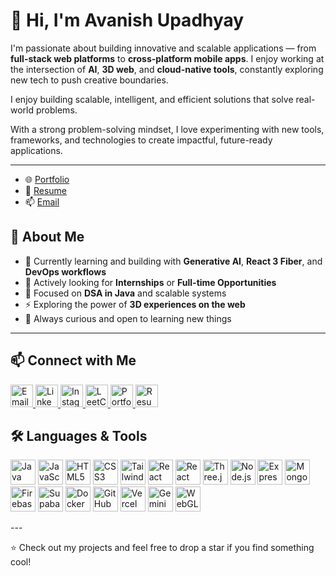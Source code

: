 # 👋 Hi, I'm Avanish Upadhyay

I'm passionate about building innovative and scalable applications — from **full-stack web platforms** to **cross-platform mobile apps**. I enjoy working at the intersection of **AI**, **3D web**, and **cloud-native tools**, constantly exploring new tech to push creative boundaries.

I enjoy building scalable, intelligent, and efficient solutions that solve real-world problems.

With a strong problem-solving mindset, I love experimenting with new tools, frameworks, and technologies to create impactful, future-ready applications.

---
- 🌐 [Portfolio](https://avanishportfolio.vercel.app/) <!-- Replace with your portfolio URL -->
- 📄 [Resume](https://drive.google.com/file/d/1lB3fcUQLc2zGdhRZx57MPJocnoKeSwRg/view) <!-- Replace with your resume URL -->
- 📫 [Email](avanishupadhyay633@gmail.com)

## 🚀 About Me

- 🌱 Currently learning and building with **Generative AI**, **React 3 Fiber**, and **DevOps workflows**  
- 💼 Actively looking for **Internships** or **Full-time Opportunities**
- 🧠 Focused on **DSA in Java** and scalable systems  
- ⚡ Exploring the power of **3D experiences on the web** 
- 🧠 Always curious and open to learning new things  

---

## 📫 Connect with Me

<p align="left">
  <a href="mailto:avanishupadhyay633@gmail.com">
    <img src="https://img.icons8.com/ios-filled/50/000000/new-post.png" alt="Email" width="36"/>
  </a>
  <a href="https://www.linkedin.com/in/avanish633/" target="_blank">
    <img src="https://cdn.jsdelivr.net/gh/devicons/devicon/icons/linkedin/linkedin-original.svg" alt="LinkedIn" width="36"/>
  </a>
  <a href="https://www.instagram.com/theycallmeavanish/" target="_blank">
    <img src="https://img.icons8.com/fluency/48/instagram-new.png" alt="Instagram" width="36"/>
  </a>
  <a href="https://leetcode.com/u/itsmeavanish/" target="_blank">
    <img src="https://upload.wikimedia.org/wikipedia/commons/1/19/LeetCode_logo_black.png" alt="LeetCode" width="36"/>
  </a>
  <a href="https://your-portfolio-link.com" target="_blank">
    <img src="https://img.icons8.com/ios-glyphs/30/domain.png" alt="Portfolio" width="36"/>
  </a>
  <a href="https://your-resume-link.com" target="_blank">
    <img src="https://img.icons8.com/ios-filled/50/resume.png" alt="Resume" width="36"/>
  </a>
</p>



## 🛠️ Languages & Tools

<p align="left">
  <!-- Core -->
  <img src="https://cdn.jsdelivr.net/gh/devicons/devicon/icons/java/java-original.svg" alt="Java" width="40"/>
  <img src="https://cdn.jsdelivr.net/gh/devicons/devicon/icons/javascript/javascript-original.svg" alt="JavaScript" width="40"/>
  <img src="https://cdn.jsdelivr.net/gh/devicons/devicon/icons/html5/html5-original.svg" alt="HTML5" width="40"/>
  <img src="https://cdn.jsdelivr.net/gh/devicons/devicon/icons/css3/css3-original.svg" alt="CSS3" width="40"/>
  <img src="https://cdn.jsdelivr.net/gh/devicons/devicon/icons/tailwindcss/tailwindcss-plain.svg" alt="TailwindCSS" width="40"/>

  <!-- Frontend -->
  <img src="https://cdn.jsdelivr.net/gh/devicons/devicon/icons/react/react-original.svg" alt="React" width="40"/>
  <img src="https://cdn.jsdelivr.net/gh/devicons/devicon/icons/react/react-original.svg" alt="React Native" width="40"/>
  <img src="https://cdn.jsdelivr.net/gh/devicons/devicon/icons/threejs/threejs-original.svg" alt="Three.js" width="40"/>

  <!-- Backend -->
  <img src="https://cdn.jsdelivr.net/gh/devicons/devicon/icons/nodejs/nodejs-original.svg" alt="Node.js" width="40"/>
  <img src="https://cdn.jsdelivr.net/gh/devicons/devicon/icons/express/express-original.svg" alt="Express.js" width="40"/>

  <!-- Databases -->
  <img src="https://cdn.jsdelivr.net/gh/devicons/devicon/icons/mongodb/mongodb-original.svg" alt="MongoDB" width="40"/>
  <img src="https://cdn.jsdelivr.net/gh/devicons/devicon/icons/firebase/firebase-plain.svg" alt="Firebase" width="40"/>
  <img src="https://avatars.githubusercontent.com/u/54469796?s=200&v=4" alt="Supabase" width="40"/>

  <!-- DevOps -->
  <img src="https://cdn.jsdelivr.net/gh/devicons/devicon/icons/docker/docker-original.svg" alt="Docker" width="40"/>
  <img src="https://cdn.jsdelivr.net/gh/devicons/devicon/icons/github/github-original.svg" alt="GitHub" width="40"/>
  <img src="https://cdn.jsdelivr.net/gh/devicons/devicon/icons/vercel/vercel-original.svg" alt="Vercel" width="40"/>

  <!-- AI/3D Tools -->
  <img src="https://upload.wikimedia.org/wikipedia/commons/5/5f/Google_Gemini_logo.svg" alt="Gemini" width="40"/>
  <img src="https://upload.wikimedia.org/wikipedia/commons/a/a0/WebGL_Logo.svg" alt="WebGL" width="40"/>
</p>
---

⭐ Check out my projects and feel free to drop a star if you find something cool!
